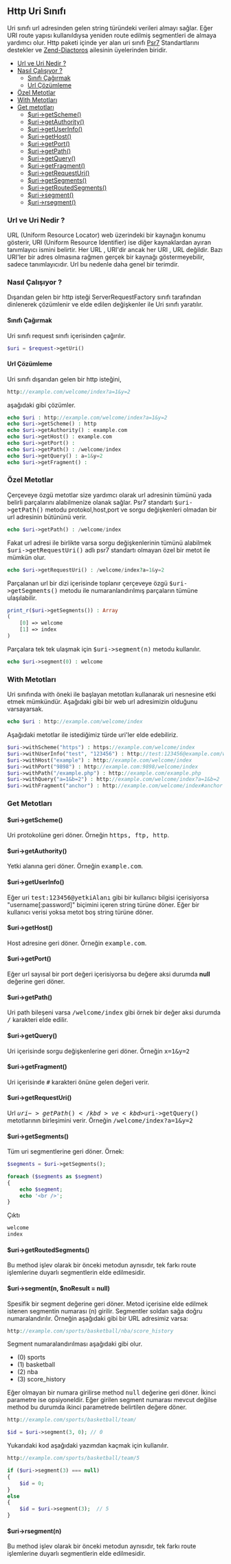 
## Http Uri Sınıfı

Uri sınıfı url adresinden gelen string türündeki verileri almayı sağlar. Eğer URI route yapısı kullanıldıysa yeniden route edilmiş segmentleri de almaya yardımcı olur. Http paketi içinde yer alan uri sınıfı <a href="http://www.php-fig.org/psr/psr-7/" target="_blank">Psr7</a> Standartlarını destekler ve <a href="https://github.com/zendframework/zend-diactoros" target="_blank">Zend-Diactoros</a> ailesinin üyelerinden biridir.

<ul>
    <li><a href="#url-and-uri">Url ve Uri Nedir ?</a></li>
    <li>
        <a href="#how-it-works">Nasıl Çalışıyor ?</a>
        <ul>
            <li><a href="#grabbing-uri">Sınıfı Çağırmak</a></li>
            <li><a href="#resolving-url">Url Çözümleme</a></li>
        </ul>
    </li>
    <li><a href="#special-methods">Özel Metotlar</a></li>
    <li><a href="#with-methods">With Metotları</a></li>
    <li>
        <a href="#get-methods">Get metotları</a>
        <ul>
            <li><a href="#getScheme">$uri->getScheme()</a></li>
            <li><a href="#getAuthority">$uri->getAuthority()</a></li>
            <li><a href="#getUserInfo">$uri->getUserInfo()</a></li>
            <li><a href="#getHost">$uri->getHost()</a></li>
            <li><a href="#getPort">$uri->getPort()</a></li>
            <li><a href="#getPath">$uri->getPath()</a></li>
            <li><a href="#getQuery">$uri->getQuery()</a></li>
            <li><a href="#getFragment">$uri->getFragment()</a></li>
            <li><a href="#getRequestUri">$uri->getRequestUri()</a></li>
            <li><a href="#getSegments">$uri->getSegments()</a></li>
            <li><a href="#getRoutedSegments">$uri->getRoutedSegments()</a></li>
            <li><a href="#segment">$uri->segment()</a></li>
            <li><a href="#rsegment">$uri->rsegment()</a></li>
        </ul>
    </li>
</ul>


<a name="url-and-uri"></a>

### Url ve Uri Nedir ? 

URL (Uniform Resource Locator) web üzerindeki bir kaynağın konumu gösterir, URI (Uniform Resource Identifier) ise diğer kaynaklardan ayıran tanımlayıcı ismini belirtir. 
Her URL , URI'dir ancak her URI , URL değildir. Bazı URI'ler bir adres olmasına rağmen gerçek bir kaynağı göstermeyebilir, sadece tanımlayıcıdır. Url bu nedenle daha genel bir terimdir.

<a name="how-it-works"></a>

### Nasıl Çalışıyor ?

Dışarıdan gelen bir http isteği ServerRequestFactory sınıfı tarafından dinlenerek çözümlenir ve elde edilen değişkenler ile Uri sınıfı yaratılır.

<a name="grabbing-uri"></a>

#### Sınıfı Çağırmak

Uri sınıfı request sınıfı içerisinden çağırılır.

```php
$uri = $request->getUri() 
```

<a name="resolving-url"></a>

#### Url Çözümleme

Uri sınıfı dışarıdan gelen bir http isteğini,

```php
http://example.com/welcome/index?a=1&y=2
```

aşağıdaki gibi çözümler.

```php
echo $uri : http://example.com/welcome/index?a=1&y=2
echo $uri->getScheme() : http
echo $uri->getAuthority() : example.com
echo $uri->getHost() : example.com
echo $uri->getPort() : 
echo $uri->getPath() : /welcome/index
echo $uri->getQuery() : a=1&y=2
echo $uri->getFragment() : 
```

<a name="special-methods"></a>

### Özel Metotlar

Çerçeveye özgü metotlar size yardımcı olarak url adresinin tümünü yada belirli parçalarını alabilmenize olanak sağlar. Psr7 standartı <kbd>$uri->getPath()</kbd> metodu protokol,host,port ve sorgu değişkenleri olmadan bir url adresinin bütününü verir.

```php
echo $uri->getPath() : /welcome/index
```

Fakat url adresi ile birlikte varsa sorgu değişkenlerinin tümünü alabilmek <kbd>$uri->getRequestUri()</kbd> adlı psr7 standartı olmayan özel bir metot ile mümkün olur.

```php
echo $uri->getRequestUri() : /welcome/index?a=1&y=2
```

Parçalanan url bir dizi içerisinde toplanır çerçeveye özgü <kbd>$uri->getSegments()</kbd> metodu ile numaranlandırılmış parçaların tümüne ulaşılabilir.

```php
print_r($uri->getSegments()) : Array
(
    [0] => welcome
    [1] => index
)
```

Parçalara tek tek ulaşmak için <kbd>$uri->segment(n)</kbd> metodu kullanılır.

```php
echo $uri->segment(0) : welcome
```

<a name="with-methods"></a>

### With Metotları

Uri sınıfında with öneki ile başlayan metotları kullanarak uri nesnesine etki etmek mümkündür. Aşağıdaki gibi bir web url adresimizin olduğunu varsayarsak.

```php
echo $uri : http://example.com/welcome/index
```

Aşağıdaki metotlar ile istediğimiz türde uri'ler elde edebiliriz.

```php
$uri->withScheme("https") : https://example.com/welcome/index
$uri->withUserInfo("test", "123456") : http://test:123456@example.com/welcome/index
$uri->withHost("example") : http://example.com/welcome/index
$uri->withPort("9898") : http://example.com:9898/welcome/index
$uri->withPath("/example.php") : http://example.com/example.php
$uri->withQuery("a=1&b=2") : http://example.com/welcome/index?a=1&b=2
$uri->withFragment("anchor") : http://example.com/welcome/index#anchor
```

<a name="get-methods"></a>

### Get Metotları

<a name="getScheme"></a> 

#### $uri->getScheme()

Uri protokolüne geri döner. Örneğin <kbd>https, ftp, http</kbd>.

<a name="getAuthority"></a> 

#### $uri->getAuthority()

Yetki alanına geri döner. Örneğin <kbd>example.com</kbd>.

<a name="getUserInfo"></a> 

#### $uri->getUserInfo()

Eğer uri <kbd>test:123456@yetkiAlanı</kbd> gibi bir kullanıcı bilgisi içerisiyorsa "username[:password]" biçimini içeren string türüne döner. Eğer bir kullanıcı verisi yoksa metot boş string türüne döner.

<a name="getHost"></a> 

#### $uri->getHost()

Host adresine geri döner. Örneğin <kbd>example.com</kbd>.

<a name="getPort"></a> 

#### $uri->getPort()

Eğer url sayısal bir port değeri içerisiyorsa bu değere aksi durumda <b>null</b> değerine geri döner.

<a name="getPath"></a> 

#### $uri->getPath()

Uri path bileşeni varsa <kbd>/welcome/index</kbd> gibi örnek bir değer aksi durumda <kbd>/</kbd> karakteri elde edilir.

<a name="getQuery"></a> 

#### $uri->getQuery()

Uri içerisinde sorgu değişkenlerine geri döner. Örneğin <kbd>x=1&y=2</kbd>

<a name="getFragment"></a> 

#### $uri->getFragment()

Uri içerisinde <kbd>#</kbd> karakteri önüne gelen değeri verir.

<a name="getRequestUri"></a> 

#### $uri->getRequestUri()

Url <kbd>$uri->getPath()</kbd> ve <kbd>$uri->getQuery()</kbd> metotlarının birleşimini verir. Örneğin <kbd>/welcome/index?a=1&y=2</kbd>

<a name="getSegments"></a> 

#### $uri->getSegments()

Tüm uri segmentlerine geri döner. Örnek:

```php
$segments = $uri->getSegments();

foreach ($segments as $segment)
{
    echo $segment;
    echo '<br />';
}
```

Çıktı

```php
welcome
index
```

<a name="getRoutedSegments"></a> 

#### $uri->getRoutedSegments()

Bu method işlev olarak bir önceki metodun aynısıdır, tek farkı route işlemlerine duyarlı segmentlerin elde edilmesidir.

<a name="segment"></a> 

#### $uri->segment(n, $noResult = null)

Spesifik bir segment değerine geri döner. Metod içerisine elde edilmek istenen segmentin numarası (n) girilir. Segmentler soldan sağa doğru numaralandırılır. Örneğin aşağıdaki gibi bir URL adresimiz varsa:

```php
http://example.com/sports/basketball/nba/score_history
```

Segment numaralandırılması aşağıdaki gibi olur.

* (0) sports
* (1) basketball
* (2) nba
* (3) score_history

Eğer olmayan bir numara girilirse method <kbd>null</kbd> değerine geri döner. İkinci parametre ise opsiyoneldir. Eğer girilen segment numarası mevcut değilse method bu durumda ikinci parametrede belirtilen değere döner.

```php
http://example.com/sports/basketball/team/
```

```php
$id = $uri->segment(3, 0); // 0
```

Yukarıdaki kod aşağıdaki yazımdan kaçmak için kullanılır.

```php
http://example.com/sports/basketball/team/5
```

```php
if ($uri->segment(3) === null)
{
    $id = 0;
}
else
{
    $id = $uri->segment(3);  // 5
}
```

<a name="rsegment"></a> 

#### $uri->rsegment(n)

Bu method işlev olarak bir önceki metodun aynısıdır, tek farkı route işlemlerine duyarlı segmentlerin elde edilmesidir.